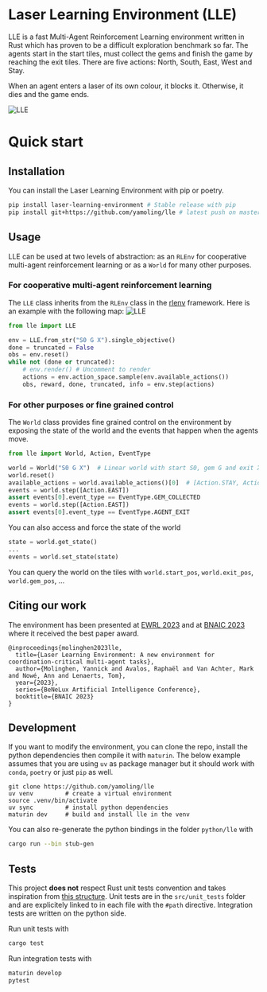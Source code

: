 # Laser Learning Environment (LLE)
LLE is a fast Multi-Agent Reinforcement Learning environment written in Rust which has proven to be a difficult exploration benchmark so far. The agents start in the start tiles, must collect the gems and finish the game by reaching the exit tiles. There are five actions: North, South, East, West and Stay. 

When an agent enters a laser of its own colour, it blocks it. Otherwise, it dies and the game ends.

![LLE](docs/lvl6-annotated.png)

# Quick start
## Installation
You can install the Laser Learning Environment with pip or poetry.
```bash
pip install laser-learning-environment # Stable release with pip
pip install git+https://github.com/yamoling/lle # latest push on master
```

## Usage
LLE can be used at two levels of abstraction: as an `RLEnv` for cooperative multi-agent reinforcement learning or as a `World` for many other purposes.
### For cooperative multi-agent reinforcement learning
The `LLE` class inherits from the `RLEnv` class in the [rlenv](https://github.com/yamoling/rlenv) framework. Here is an example with the following map: ![LLE](docs/3x1.png)


```python
from lle import LLE

env = LLE.from_str("S0 G X").single_objective()
done = truncated = False
obs = env.reset()
while not (done or truncated):
    # env.render() # Uncomment to render
    actions = env.action_space.sample(env.available_actions())
    obs, reward, done, truncated, info = env.step(actions)
```


### For other purposes or fine grained control
The `World` class provides fine grained control on the environment by exposing the state of the world and the events that happen when the agents move.

```python
from lle import World, Action, EventType

world = World("S0 G X")  # Linear world with start S0, gem G and exit X
world.reset()
available_actions = world.available_actions()[0]  # [Action.STAY, Action.EAST]
events = world.step([Action.EAST])
assert events[0].event_type == EventType.GEM_COLLECTED
events = world.step([Action.EAST])
assert events[0].event_type == EventType.AGENT_EXIT
```

You can also access and force the state of the world
```python
state = world.get_state()
...
events = world.set_state(state)
```

You can query the world on the tiles with `world.start_pos`, `world.exit_pos`, `world.gem_pos`, ...




## Citing our work
The environment has been presented at [EWRL 2023](https://openreview.net/pdf?id=IPfdjr4rIs) and at [BNAIC 2023](https://bnaic2023.tudelft.nl/static/media/BNAICBENELEARN_2023_paper_124.c9f5d29e757e5ee27c44.pdf) where it received the best paper award.

```
@inproceedings{molinghen2023lle,
  title={Laser Learning Environment: A new environment for coordination-critical multi-agent tasks},
  author={Molinghen, Yannick and Avalos, Raphaël and Van Achter, Mark and Nowé, Ann and Lenaerts, Tom},
  year={2023},
  series={BeNeLux Artificial Intelligence Conference},
  booktitle={BNAIC 2023}
}
```

## Development
If you want to modify the environment, you can clone the repo, install the python dependencies then compile it with `maturin`. The below example assumes that you are using `uv` as package manager but it should work with `conda`, `poetry` or just `pip` as well.
```
git clone https://github.com/yamoling/lle
uv venv         # create a virtual environment
source .venv/bin/activate
uv sync         # install python dependencies
maturin dev     # build and install lle in the venv
```

You can also re-generate the python bindings in the folder `python/lle` with
```bash
cargo run --bin stub-gen
```


## Tests
This project **does not** respect Rust unit tests convention and takes inspiration from [this structure](http://xion.io/post/code/rust-unit-test-placement.html). Unit tests are in the `src/unit_tests` folder and are explicitely linked to in each file with the `#path` directive. 
Integration tests are written on the python side.

Run unit tests with 
```bash
cargo test
```

Run integration tests with
```bash
maturin develop
pytest
```
